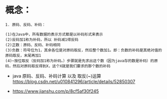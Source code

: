 # 概念：
    1. 原码、反码、补码：
    
    (1)在Java中，所有数据的表示方式都是以补码形式来表示
    (2)反码加1称为补码，所以 补码减1得反码
    (2)正数：原码、反码、补码相同
    (3)负数：符号位为1，其余各位是对原码取反，然后整个数加1。即：负数的补码是其绝对值的原码取反，末尾再加1
    (4)~按位取反（反码加1称为补码。）步骤就是先求出这个数（因为java存的数是补码）的原码，然后对原码取反得到X，这个X就是我们要求的那个数的补码

- java 原码、反码、补码计算 以及 取反(~)运算
https://blog.csdn.net/u010841296/article/details/52850307 


- https://www.jianshu.com/p/8cf5af30f245